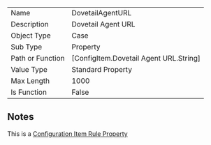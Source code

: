 |  |  |
| ------------- | ------------- |
| Name	| DovetailAgentURL
| Description	| Dovetail Agent URL
| Object Type	| Case
| Sub Type	| Property
| Path or Function	| [ConfigItem.Dovetail Agent URL.String]
| Value Type	| Standard Property
| Max Length	| 1000
| Is Function	| False

## Notes
This is a [Configuration Item Rule Property](https://support.dovetailsoftware.com/documentation/RuleManager/2.4.1/html/3936.htm)

